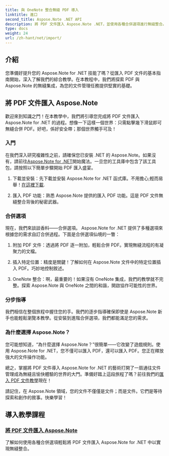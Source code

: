 ```yaml
---
title: 與 OneNote 整合無縫 PDF 導入
linktitle: 進口
second_title: Aspose.Note .NET API
description: 將 PDF 文件匯入 Aspose.Note .NET，並使用各種合併選項進行無縫整合。透過逐步教程進行學習，包括 OneNote 整合。
type: docs
weight: 24
url: /zh-hant/net/import/
---
```


## 介紹

您準備好提升您的 Aspose.Note for .NET 技能了嗎？從匯入 PDF 文件的基本指南開始，深入了解我們的綜合教學。在本教程中，我們將探索 PDF 與 Aspose.Note 的無縫集成，為您的文件管理任務提供堅實的基礎。

## 將 PDF 文件匯入 Aspose.Note

歡迎來到知識之門！在本教學中，我們將引導您完成將 PDF 文件匯入 Aspose.Note for .NET 的過程。想像一下這樣一個世界：只需點擊幾下滑鼠即可無縫合併 PDF。好吧，係好安全帶；那個世界觸手可及！

### 入門

在我們深入研究複雜性之前，請確保您已安裝 .NET 的 Aspose.Note。如果沒有，請前往[Aspose.Note for .NET](https://products.aspose.com/note/net)開始魔法。一旦您的工具庫中包含了該工具包，請按照以下簡單步驟開始 PDF 匯入盛宴。

1. 下載並安裝：先下載並安裝 Aspose.Note for .NET 函式庫。不用擔心;輕而易舉！[在這裡下載](https://downloads.aspose.com/note/net).

2. 匯入 PDF 功能：熟悉 Aspose.Note 提供的匯入 PDF 功能。這是 PDF 文件無縫整合背後的秘密武器。

### 合併選項

現在，我們來談談香料——合併選項。 Aspose.Note for .NET 提供了多種選項來根據您的需求自訂合併過程。下面是合併選項仙境的一瞥：

1. 附加 PDF 文件：透過將 PDF 逐一附加，輕鬆合併 PDF。實現無縫流程的有凝聚力的文檔。

2. 插入特定位置：精度是關鍵！了解如何在 Aspose.Note 文件中的特定位置插入 PDF。巧妙地控制敘述。

3. OneNote 整合：啊，最重要的！如果沒有 OneNote 集成，我們的教學就不完整。探索 Aspose.Note 與 OneNote 之間的和諧，開啟協作可能性的世界。

### 分步指導

我們相信在整個旅程中握住您的手。我們的逐步指導確保即使是 Aspose.Note 新手也能輕鬆瀏覽本教學。從安裝到進階合併選項，我們都能滿足您的需求。

### 為什麼選擇 Aspose.Note？

您可能想知道，“為什麼選擇 Aspose.Note？”很簡單——它改變了遊戲規則。使用 Aspose.Note for .NET，您不僅可以匯入 PDF，還可以匯入 PDF。您正在釋放強大的文件操作功能。

總之，掌握將 PDF 文件導入 Aspose.Note for .NET 的藝術打開了一扇通往文件管理成為無縫且愉快體驗的世界的大門。準備好踏上這段旅程了嗎？前往我們的[匯入 PDF 文件教學](./import-pdf-documents/)現在！

請記住，在 Aspose.Note 領域，您的文件不僅僅是文件；而是文件。它們是等待探索和創作的敘事。快樂學習！
## 導入教學課程
### [將 PDF 文件匯入 Aspose.Note](./import-pdf-documents/)
了解如何使用各種合併選項輕鬆將 PDF 文件匯入 Aspose.Note for .NET 中以實現無縫整合。